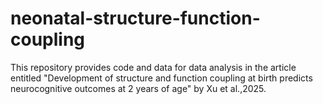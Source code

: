 # neonatal-structure-function-coupling
This repository provides code and data for data analysis in the article entitled "Development of structure and function coupling at birth predicts neurocognitive outcomes at 2 years of age" by Xu et al.,2025.
